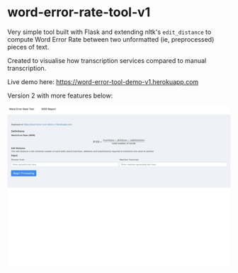 # word-error-rate-tool-v1
Very simple tool built with Flask and extending nltk's ```edit_distance``` to compute Word Error Rate between two unformatted (ie, preprocessed) pieces of text. 

Created to visualise how transcription services compared to manual transcription. 

Live demo here: https://word-error-tool-demo-v1.herokuapp.com

Version 2 with more features below:

![Coded in a weekend with much Trappiste 10](twerdemo.gif?raw=true "Demo")




